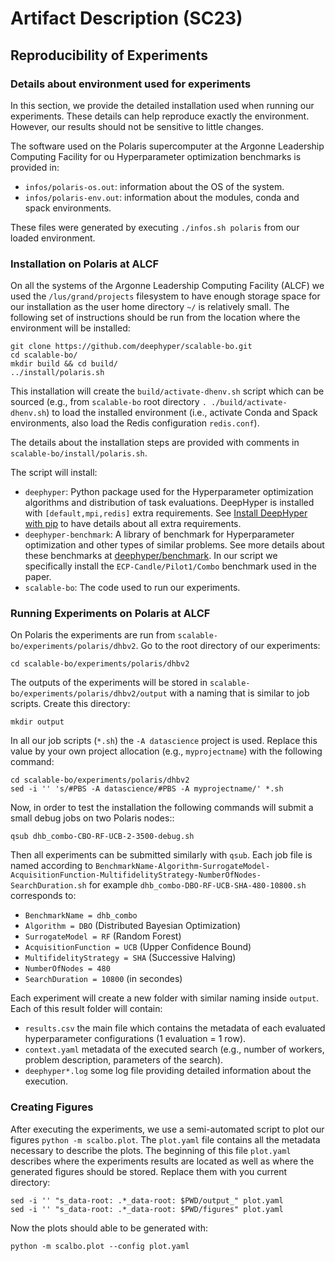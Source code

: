 # Artifact Description (SC23)

## Reproducibility of Experiments


### Details about environment used for experiments

In this section, we provide the detailed installation used when running our experiments. These details can help reproduce exactly the environment. However, our results should not be sensitive to little changes.

The software used on the Polaris supercomputer at the Argonne Leadership Computing Facility for ou Hyperparameter optimization benchmarks is provided in:
- `infos/polaris-os.out`: information about the OS of the system.
- `infos/polaris-env.out`: information about the modules, conda and spack environments.

These files were generated by executing `./infos.sh polaris` from our loaded environment.

### Installation on Polaris at ALCF

On all the systems of the Argonne Leadership Computing Facility (ALCF) we used the `/lus/grand/projects` filesystem to have enough storage space for our installation as the user home directory `~/` is relatively small. The following set of instructions should be run from the location where the environment will be installed:

```console
git clone https://github.com/deephyper/scalable-bo.git
cd scalable-bo/
mkdir build && cd build/
../install/polaris.sh
```

This installation will create the `build/activate-dhenv.sh` script which can be sourced (e.g., from `scalable-bo` root directory `. ./build/activate-dhenv.sh`) to load the installed environment (i.e., activate Conda and Spack environments, also load the Redis configuration `redis.conf`).

The details about the installation steps are provided with comments in `scalable-bo/install/polaris.sh`.

The script will install:
- `deephyper`: Python package used for the Hyperparameter optimization algorithms and distribution of task evaluations. DeepHyper is installed with `[default,mpi,redis]` extra requirements. See [Install DeepHyper with pip](https://deephyper.readthedocs.io/en/latest/install/pip.html) to have details about all extra requirements.
- `deephyper-benchmark`: A library of benchmark for Hyperparameter optimization and other types of similar problems. See more details about these benchmarks at [deephyper/benchmark](https://github.com/deephyper/benchmark). In our script we specifically install the `ECP-Candle/Pilot1/Combo` benchmark used in the paper.
- `scalable-bo`: The code used to run our experiments.

### Running Experiments on Polaris at ALCF

On Polaris the experiments are run from `scalable-bo/experiments/polaris/dhbv2`. Go to the root directory of our experiments:

```console
cd scalable-bo/experiments/polaris/dhbv2
```

The outputs of the experiments will be stored in `scalable-bo/experiments/polaris/dhbv2/output` with a naming that is similar to job scripts. Create this directory: 

```console
mkdir output
```

In all our job scripts (`*.sh`) the `-A datascience` project is used. Replace this value by your own project allocation (e.g., `myprojectname`) with the following command:

```console
cd scalable-bo/experiments/polaris/dhbv2
sed -i '' 's/#PBS -A datascience/#PBS -A myprojectname/' *.sh
```

Now, in order to test the installation the following commands will submit a small debug jobs on two Polaris nodes::

```console
qsub dhb_combo-CBO-RF-UCB-2-3500-debug.sh
```

Then all experiments can be submitted similarly with `qsub`. Each job file is named according to `BenchmarkName-Algorithm-SurrogateModel-AcquisitionFunction-MultifidelityStrategy-NumberOfNodes-SearchDuration.sh` for example `dhb_combo-DBO-RF-UCB-SHA-480-10800.sh` corresponds to:
- `BenchmarkName = dhb_combo`
- `Algorithm = DBO` (Distributed Bayesian Optimization)
- `SurrogateModel = RF` (Random Forest)
- `AcquisitionFunction = UCB` (Upper Confidence Bound)
- `MultifidelityStrategy = SHA` (Successive Halving)
- `NumberOfNodes = 480`
- `SearchDuration = 10800` (in secondes)

Each experiment will create a new folder with similar naming inside `output`. Each of this result folder will contain:
- `results.csv` the main file which contains the metadata of each evaluated hyperparameter configurations (1 evaluation = 1 row).
- `context.yaml` metadata of the executed search (e.g., number of workers, problem description, parameters of the search).
- `deephyper*.log` some log file providing detailed information about the execution.

### Creating Figures

After executing the experiments, we use a semi-automated script to plot our figures `python -m scalbo.plot`. The `plot.yaml` file contains all the metadata necessary to describe the plots. The beginning of  this file `plot.yaml` describes where the experiments results are located as well as where the generated figures should be stored. Replace them with you current directory:

```console
sed -i '' "s_data-root: .*_data-root: $PWD/output_" plot.yaml
sed -i '' "s_data-root: .*_data-root: $PWD/figures" plot.yaml
```

Now the plots should able to be generated with:

```console
python -m scalbo.plot --config plot.yaml
```




